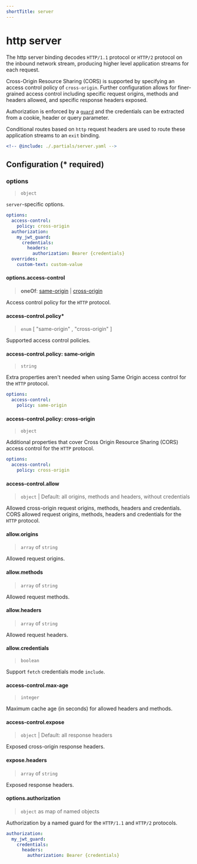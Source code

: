 ```yaml
---
shortTitle: server
---
```


# http server

The http server binding decodes `HTTP/1.1` protocol or `HTTP/2` protocol on the inbound network stream, producing higher level application streams for each request.

Cross-Origin Resource Sharing (CORS) is supported by specifying an access control policy of `cross-origin`. Further configuration allows for finer-grained access control including specific request origins, methods and headers allowed, and specific response headers exposed.

Authorization is enforced by a [`guard`](../../../config/overview.md#guards) and the credentials can be extracted from a cookie, header or query parameter.

Conditional routes based on `http` request headers are used to route these application streams to an `exit` binding.

```yaml {3}
<!-- @include: ./.partials/server.yaml -->
```

## Configuration (\* required)

### options

> `object`

`server`-specific options.

```yaml
options:
  access-control:
    policy: cross-origin
  authorization:
    my_jwt_guard:
      credentials:
        headers:
          authorization: Bearer {credentials}
  overrides:
    custom-text: custom-value
```

<!-- @include: ./.partials/options.md -->

#### options.access-control

> **oneOf**: [same-origin](#access-control-policy-same-origin) | [cross-origin](#access-control-policy-cross-origin)

Access control policy for the `HTTP` protocol.

#### access-control.policy\*

> `enum` [ "same-origin" , "cross-origin" ]

Supported access control policies.

#### access-control.policy: same-origin

> `string`

Extra properties aren't needed when using Same Origin access control for the `HTTP` protocol.

```yaml
options:
  access-control:
    policy: same-origin
```

#### access-control.policy: cross-origin

> `object`

Additional properties that cover Cross Origin Resource Sharing (CORS) access control for the `HTTP` protocol.

```yaml
options:
  access-control:
    policy: cross-origin
```

#### access-control.allow

> `object` | Default: all origins, methods and headers, without credentials

Allowed cross-origin request origins, methods, headers and credentials.
CORS allowed request origins, methods, headers and credentials for the `HTTP` protocol.

#### allow.origins

> `array` of `string`

Allowed request origins.

#### allow.methods

> `array` of `string`

Allowed request methods.

#### allow.headers

> `array` of `string`

Allowed request headers.

#### allow.credentials

> `boolean`

Support `fetch` credentials mode `include`.

#### access-control.max-age

> `integer`

Maximum cache age (in seconds) for allowed headers and methods.

#### access-control.expose

> `object` | Default: all response headers

Exposed cross-origin response headers.

#### expose.headers

> `array` of `string`

Exposed response headers.


#### options.authorization

> `object` as map of named objects

Authorization by a named guard for the `HTTP/1.1` and `HTTP/2` protocols.

```yaml
authorization:
  my_jwt_guard:
    credentials:
      headers:
        authorization: Bearer {credentials}
```

<!-- @include: ../.partials/options-http-auth.md -->


<!-- @include: ./.partials/routes.md -->
<!-- @include: ../.partials/exit.md -->
<!-- @include: ../.partials/telemetry-http.md -->
